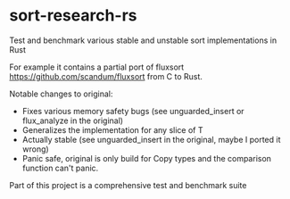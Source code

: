 # sort-research-rs

Test and benchmark various stable and unstable sort implementations in Rust

For example it contains a partial port of fluxsort https://github.com/scandum/fluxsort from C to Rust.

Notable changes to original:

- Fixes various memory safety bugs (see unguarded_insert or flux_analyze in the original)
- Generalizes the implementation for any slice of T
- Actually stable (see unguarded_insert in the original, maybe I ported it wrong)
- Panic safe, original is only build for Copy types and the comparison function can't panic.

Part of this project is a comprehensive test and benchmark suite